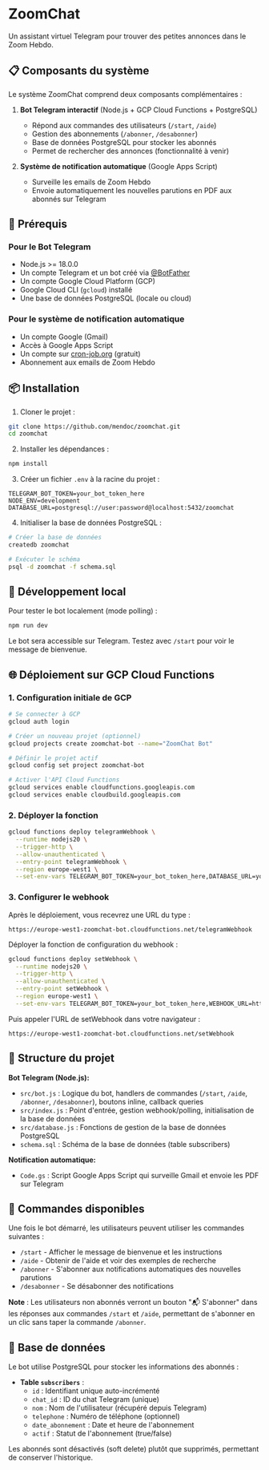 # ZoomChat

Un assistant virtuel Telegram pour trouver des petites annonces dans le Zoom Hebdo.

## 📋 Composants du système

Le système ZoomChat comprend deux composants complémentaires :

1. **Bot Telegram interactif** (Node.js + GCP Cloud Functions + PostgreSQL)
   - Répond aux commandes des utilisateurs (`/start`, `/aide`)
   - Gestion des abonnements (`/abonner`, `/desabonner`)
   - Base de données PostgreSQL pour stocker les abonnés
   - Permet de rechercher des annonces (fonctionnalité à venir)

2. **Système de notification automatique** (Google Apps Script)
   - Surveille les emails de Zoom Hebdo
   - Envoie automatiquement les nouvelles parutions en PDF aux abonnés sur Telegram

## 🚀 Prérequis

### Pour le Bot Telegram
- Node.js >= 18.0.0
- Un compte Telegram et un bot créé via [@BotFather](https://t.me/botfather)
- Un compte Google Cloud Platform (GCP)
- Google Cloud CLI (`gcloud`) installé
- Une base de données PostgreSQL (locale ou cloud)

### Pour le système de notification automatique
- Un compte Google (Gmail)
- Accès à Google Apps Script
- Un compte sur [cron-job.org](https://cron-job.org) (gratuit)
- Abonnement aux emails de Zoom Hebdo

## 📦 Installation

1. Cloner le projet :
```bash
git clone https://github.com/mendoc/zoomchat.git
cd zoomchat
```

2. Installer les dépendances :
```bash
npm install
```

3. Créer un fichier `.env` à la racine du projet :
```env
TELEGRAM_BOT_TOKEN=your_bot_token_here
NODE_ENV=development
DATABASE_URL=postgresql://user:password@localhost:5432/zoomchat
```

4. Initialiser la base de données PostgreSQL :
```bash
# Créer la base de données
createdb zoomchat

# Exécuter le schéma
psql -d zoomchat -f schema.sql
```

## 🧪 Développement local

Pour tester le bot localement (mode polling) :

```bash
npm run dev
```

Le bot sera accessible sur Telegram. Testez avec `/start` pour voir le message de bienvenue.

## 🌐 Déploiement sur GCP Cloud Functions

### 1. Configuration initiale de GCP

```bash
# Se connecter à GCP
gcloud auth login

# Créer un nouveau projet (optionnel)
gcloud projects create zoomchat-bot --name="ZoomChat Bot"

# Définir le projet actif
gcloud config set project zoomchat-bot

# Activer l'API Cloud Functions
gcloud services enable cloudfunctions.googleapis.com
gcloud services enable cloudbuild.googleapis.com
```

### 2. Déployer la fonction

```bash
gcloud functions deploy telegramWebhook \
  --runtime nodejs20 \
  --trigger-http \
  --allow-unauthenticated \
  --entry-point telegramWebhook \
  --region europe-west1 \
  --set-env-vars TELEGRAM_BOT_TOKEN=your_bot_token_here,DATABASE_URL=your_postgresql_connection_string
```

### 3. Configurer le webhook

Après le déploiement, vous recevrez une URL du type :
```
https://europe-west1-zoomchat-bot.cloudfunctions.net/telegramWebhook
```

Déployer la fonction de configuration du webhook :

```bash
gcloud functions deploy setWebhook \
  --runtime nodejs20 \
  --trigger-http \
  --allow-unauthenticated \
  --entry-point setWebhook \
  --region europe-west1 \
  --set-env-vars TELEGRAM_BOT_TOKEN=your_bot_token_here,WEBHOOK_URL=https://europe-west1-zoomchat-bot.cloudfunctions.net/telegramWebhook,DATABASE_URL=your_postgresql_connection_string
```

Puis appeler l'URL de setWebhook dans votre navigateur :
```
https://europe-west1-zoomchat-bot.cloudfunctions.net/setWebhook
```

## 📁 Structure du projet

**Bot Telegram (Node.js):**
- `src/bot.js` : Logique du bot, handlers de commandes (`/start`, `/aide`, `/abonner`, `/desabonner`), boutons inline, callback queries
- `src/index.js` : Point d'entrée, gestion webhook/polling, initialisation de la base de données
- `src/database.js` : Fonctions de gestion de la base de données PostgreSQL
- `schema.sql` : Schéma de la base de données (table subscribers)

**Notification automatique:**
- `Code.gs` : Script Google Apps Script qui surveille Gmail et envoie les PDF sur Telegram

## 🔑 Commandes disponibles

Une fois le bot démarré, les utilisateurs peuvent utiliser les commandes suivantes :

- `/start` - Afficher le message de bienvenue et les instructions
- `/aide` - Obtenir de l'aide et voir des exemples de recherche
- `/abonner` - S'abonner aux notifications automatiques des nouvelles parutions
- `/desabonner` - Se désabonner des notifications

**Note** : Les utilisateurs non abonnés verront un bouton "📬 S'abonner" dans les réponses aux commandes `/start` et `/aide`, permettant de s'abonner en un clic sans taper la commande `/abonner`.

## 💾 Base de données

Le bot utilise PostgreSQL pour stocker les informations des abonnés :

- **Table `subscribers`** :
  - `id` : Identifiant unique auto-incrémenté
  - `chat_id` : ID du chat Telegram (unique)
  - `nom` : Nom de l'utilisateur (récupéré depuis Telegram)
  - `telephone` : Numéro de téléphone (optionnel)
  - `date_abonnement` : Date et heure de l'abonnement
  - `actif` : Statut de l'abonnement (true/false)

Les abonnés sont désactivés (soft delete) plutôt que supprimés, permettant de conserver l'historique.

